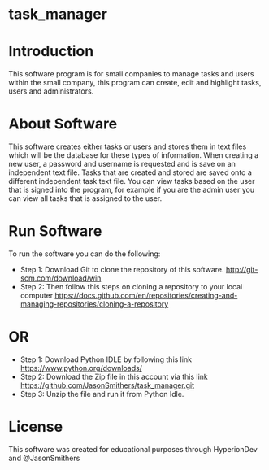 # task_manager

Introduction
============

This software program is for small companies to manage tasks and users within the small company, this program can create, edit and highlight tasks, users and administrators.

About Software
=============

This software creates either tasks or users and stores them in text files which will be the database for these types of information. When creating a new user, a password and username is requested
and is save on an independent text file. Tasks that are created and stored are saved onto a different independent task text file. You can view tasks based on the user that is signed into the program,
for example if you are the admin user you can view all tasks that is assigned to the user.

Run Software
============

To run the software you can do the following:
 * Step 1: Download Git to clone the repository of this software. http://git-scm.com/download/win
 * Step 2: Then follow this steps on cloning a repository to your local computer https://docs.github.com/en/repositories/creating-and-managing-repositories/cloning-a-repository
 
 OR
 ==
 
 * Step 1: Download Python IDLE by following this link https://www.python.org/downloads/
 * Step 2: Download the Zip file in this account via this link https://github.com/JasonSmithers/task_manager.git
 * Step 3: Unzip the file and run it from Python Idle.
 
 License
 =======
 
 This software was created for educational purposes through HyperionDev and @JasonSmithers
 
